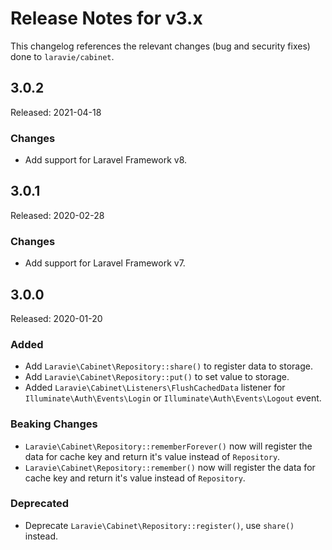 # Release Notes for v3.x

This changelog references the relevant changes (bug and security fixes) done to `laravie/cabinet`.

## 3.0.2

Released: 2021-04-18

### Changes

* Add support for Laravel Framework v8.

## 3.0.1

Released: 2020-02-28

### Changes

* Add support for Laravel Framework v7.

## 3.0.0

Released: 2020-01-20

### Added

* Add `Laravie\Cabinet\Repository::share()` to register data to storage.
* Add `Laravie\Cabinet\Repository::put()` to set value to storage.
* Added `Laravie\Cabinet\Listeners\FlushCachedData` listener for `Illuminate\Auth\Events\Login` or `Illuminate\Auth\Events\Logout` event.

### Beaking Changes

* `Laravie\Cabinet\Repository::rememberForever()` now will register the data for cache key and return it's value instead of `Repository`.
* `Laravie\Cabinet\Repository::remember()` now will register the data for cache key and return it's value instead of `Repository`.

### Deprecated

* Deprecate `Laravie\Cabinet\Repository::register()`, use `share()` instead.
